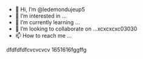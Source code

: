 - 👋 Hi, I’m @ledemondujeup5
- 👀 I’m interested in ...
- 🌱 I’m currently learning ...
- 💞️ I’m looking to collaborate on ...xcxcxcxc03030
- 📫 How to reach me ...

<!---2222
ledemondujeup5/ledemondujeup5 is a ✨ special ✨ repository because its `README.md` (this file) appears on your GitHub profile.
You can click the Preview link to take a look at your changes.
--->
dfdfdfdfcvcvcvcv
1651616fggffg
